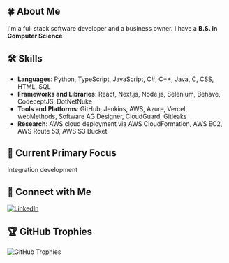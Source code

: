 ## 🍀 About Me
I'm a full stack software developer and a business owner. I have a **B.S. in Computer Science**

## 🛠 Skills

- **Languages**: Python, TypeScript, JavaScript, C#, C++, Java, C, CSS, HTML, SQL
- **Frameworks and Libraries**: React, Next.js, Node.js, Selenium, Behave, CodeceptJS, DotNetNuke
- **Tools and Platforms**: GitHub, Jenkins, AWS, Azure, Vercel, webMethods, Software AG Designer, CloudGuard, Gitleaks
- **Research**: AWS cloud deployment via AWS CloudFormation, AWS EC2, AWS Route 53, AWS S3 Bucket

## 📌 Current Primary Focus

Integration development

## 🔗 Connect with Me

[![LinkedIn](https://img.shields.io/badge/LinkedIn-0077B5?style=for-the-badge&logo=linkedin&logoColor=white)](https://linkedin.com/in/garretmook)

## 🏆 GitHub Trophies

![GitHub Trophies](https://github-profile-trophy.vercel.app/?username=gmook9&theme=radical)
